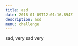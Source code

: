 ```yaml
---
title: asd
date: 2018-01-09T12:01:16.894Z
description: asd
menu: challenge
---
```

sad, very sad very
